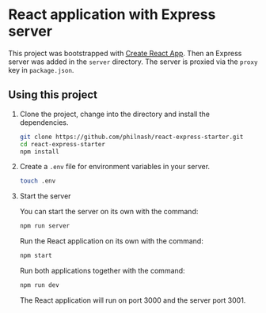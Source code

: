 # React application with Express server

This project was bootstrapped with [Create React App](https://github.com/facebookincubator/create-react-app). 
Then an Express server was added in the `server` directory. 
The server is proxied via the `proxy` key in `package.json`.

## Using this project

1. Clone the project, change into the directory and install the dependencies.

   ```bash
   git clone https://github.com/philnash/react-express-starter.git
   cd react-express-starter
   npm install
   ```

2. Create a `.env` file for environment variables in your server.

   ```bash
   touch .env
   ```

3. Start the server

   You can start the server on its own with the command:

   ```bash
   npm run server
   ```

   Run the React application on its own with the command:

   ```bash
   npm start
   ```

   Run both applications together with the command:

   ```bash
   npm run dev
   ```

   The React application will run on port 3000 and the server port 3001.
